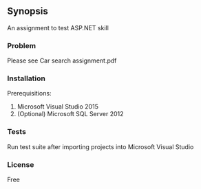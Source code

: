 ## Synopsis

An assignment to test ASP.NET skill

### Problem

Please see Car search assignment.pdf

### Installation

Prerequisitions:

1. Microsoft Visual Studio 2015
2. (Optional) Microsoft SQL Server 2012

### Tests

Run test suite after importing projects into Microsoft Visual Studio

### License

Free

